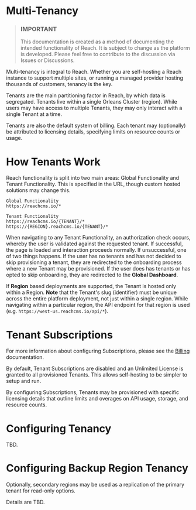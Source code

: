 # Multi-Tenancy

> ### **IMPORTANT** 
> This documentation is created as a method of documenting the intended functionality of Reach. It is subject to change as the platform is developed. Please feel free to contribute to the discussion via Issues or Discussions.

Multi-tenancy is integral to Reach. Whether you are self-hosting a Reach instance to support multiple sites, or running a managed provider hosting thousands of customers, tenancy is the key.

Tenants are the main partitioning factor in Reach, by which data is segregated. Tenants live within a single Orleans Cluster (region). While users may have access to multiple Tenants, they may only interact with a single Tenant at a time. 

Tenants are also the default system of billing. Each tenant may (optionally) be attributed to licensing details, specifying limits on resource counts or usage.

# How Tenants Work

Reach functionality is split into two main areas: Global Functionality and Tenant Functionality. This is specified in the URL, though custom hosted solutions may change this.

```
Global Functionality
https://reachcms.io/*

Tenant Functionality
https://reachcms.io/{TENANT}/*
https://{REGION}.reachcms.io/{TENANT}/*
```

When navigating to any Tenant Functionality, an authorization check occurs, whereby the user is validated against the requested tenant. If successful, the page is loaded and interaction proceeds normally. If unsuccessful, one of two things happens. If the user has no tenants and has not decided to skip provisioning a tenant, they are redirected to the onboarding process where a new Tenant may be provisioned. If the user does has tenants or has opted to skip onboarding, they are redirected to the **Global Dashboard**.

If **Region** based deployments are supported, the Tenant is hosted only within a Region. **Note** that the Tenant's slug (identifier) must be unique across the entire platform deployment, not just within a single region. While navigating within a particular region, the API endpoint for that region is used (e.g. `https://west-us.reachcms.io/api/*`).

# Tenant Subscriptions

For more information about configuring Subscriptions, please see the [Billing](./billing.md) documentation.

By default, Tenant Subscriptions are disabled and an Unlimited License is granted to all provisioned Tenants. This allows self-hosting to be simpler to setup and run.

By configuring Subscriptions, Tenants may be provisioned with specific licensing details that outline limits and overages on API usage, storage, and resource counts. 

# Configuring Tenancy

TBD.

# Configuring Backup Region Tenancy

Optionally, secondary regions may be used as a replication of the primary tenant for read-only options. 

Details are TBD.